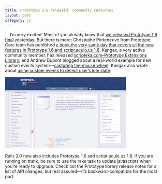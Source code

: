 ```yaml
---
title: Prototype 1.6 released, community resources
layout: post
category: js
---
```


<img src="http://www.pragprog.com/images/covers/75x90/cppsu.jpg?1188487361" alt="" style="float:left; margin:0 1em 1em 0; border:1px solid silver" /> I’m very excited! Most of you already know that [we released Prototype 1.6 final][1] yesterday. But there is more: Christophe Porteneuve from Prototype Core team has published [a book the very same day that covers all the new features in Prototype 1.6 and script.aculo.us 1.8][2]; Kangax, a very active community member, has released [scripteka.com–Prototype Extensions Library][3]; and Andrew Dupont blogged about a real-world example for new custom events system—[capturing the mouse wheel][4]. Kangax also wrote about [using custom events to detect user’s idle state][5].

[![Screenshot of scripteka.com, Prototype extensions library site](/page_attachments/0000/0003/scripteka.png)][3]

Rails 2.0 now also includes Prototype 1.6 and script.aculo.us 1.8. If you are running on trunk, be sure to use the rake task to update javascripts when you’re ready to upgrade. Check out the Prototype library release notes for a list of API changes, but rest assured—it’s backward-compatible for the most part.


[1]: http://prototypejs.org/2007/11/7/prototype-1-6-0-script-aculo-us-1-8-0-and-the-bungee-book-now-available
[2]: http://www.pragprog.com/titles/cppsu
[3]: http://scripteka.com/
[4]: http://www.andrewdupont.net/2007/11/07/pseudo-custom-events-in-prototype-16/
[5]: http://thinkweb2.com/projects/prototype/2007/10/17/detect-idle-state-with-custom-events/